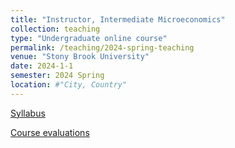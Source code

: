 ```yaml
---
title: "Instructor, Intermediate Microeconomics"
collection: teaching
type: "Undergraduate online course"
permalink: /teaching/2024-spring-teaching
venue: "Stony Brook University"
date: 2024-1-1
semester: 2024 Spring
location: #"City, Country"
---
```


[Syllabus](/files/Syllabus_ECO303_02_24Spring.pdf)

[Course evaluations](/files/2024-Spring-Eval.pdf)
